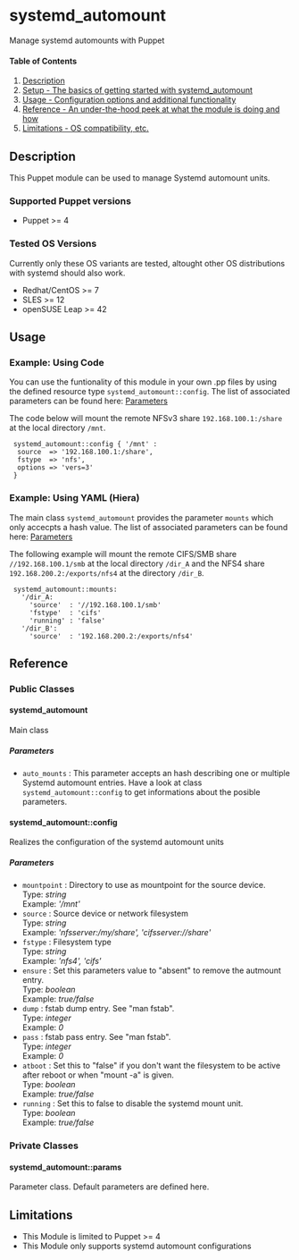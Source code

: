 # systemd\_automount

Manage systemd automounts with Puppet

#### Table of Contents

1. [Description](#description)
2. [Setup - The basics of getting started with systemd_automount](#setup)
3. [Usage - Configuration options and additional functionality](#usage)
4. [Reference - An under-the-hood peek at what the module is doing and how](#reference)
5. [Limitations - OS compatibility, etc.](#limitations)

## Description

This Puppet module can be used to manage Systemd automount units.

### Supported Puppet versions

* Puppet >= 4

### Tested OS Versions

Currently only these OS variants are tested, altought other OS distributions with systemd should also work.

* Redhat/CentOS >= 7
* SLES >= 12
* openSUSE Leap >= 42

## Usage

### Example: Using Code

You can use the funtionality of this module in your own .pp files by using the defined resource type `systemd_automount::config`.
The list of associated parameters can be found here: [Parameters](##parameters) 

The code below will mount the remote NFSv3 share `192.168.100.1:/share` at the local directory `/mnt`.

```
 systemd_automount::config { '/mnt' :
  source  => '192.168.100.1:/share',
  fstype  => 'nfs',
  options => 'vers=3'
 } 
```
### Example: Using YAML (Hiera)

The main class `systemd_automount` provides the parameter `mounts` which only accecpts a hash value.
The list of associated parameters can be found here: [Parameters](##parameters)

The following example will mount the remote CIFS/SMB share `//192.168.100.1/smb` at the local directory `/dir_A` and the NFS4 share `192.168.200.2:/exports/nfs4` at the directory `/dir_B`.

```
 systemd_automount::mounts:
   '/dir_A:
     'source'  : '//192.168.100.1/smb'
     'fstype'  : 'cifs'
     'running' : 'false'
   '/dir_B':
     'source'  : '192.168.200.2:/exports/nfs4'
```
## Reference

### Public Classes

#### systemd\_automount

Main class

##### Parameters

* `auto_mounts` : This parameter accepts an hash describing one or multiple Systemd automount entries. Have a look at class `systemd_automount::config` to get informations about the posible parameters.

#### systemd\_automount::config

Realizes the configuration of the systemd automount units

##### Parameters

* `mountpoint` : Directory to use as mountpoint for the source device.
<br>Type: *string*<br>Example: *'/mnt'*
* `source` : Source device or network filesystem
<br>Type: *string*<br>Example: *'nfsserver:/my/share', 'cifsserver://share'*
* `fstype` : Filesystem type
<br>Type: *string*<br>Example: *'nfs4', 'cifs'*
* `ensure` : Set this parameters value to "absent" to remove the autmount entry.
<br>Type: *boolean*<br>Example: *true/false*
* `dump` : fstab dump entry. See "man fstab".
<br>Type: *integer*<br>Example: *0*
* `pass` : fstab pass entry. See "man fstab".
<br>Type: *integer*<br>Example: *0*
* `atboot` : Set this to "false" if you don't want the filesystem to be active after reboot or when "mount -a" is given.
<br>Type: *boolean*<br>Example: *true/false*
* `running` : Set this to false to disable the systemd mount unit.
<br>Type: *boolean*<br>Example: *true/false*

### Private Classes

#### systemd\_automount::params

Parameter class. Default parameters are defined here.

## Limitations

* This Module is limited to Puppet >= 4
* This Module only supports systemd automount configurations
